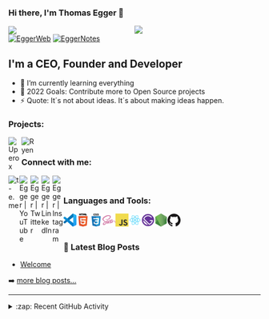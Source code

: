 <!---
  _____   _                                           _____                               
 |_   _| | |__     ___    _ __ ___     __ _   ___    | ____|   __ _    __ _    ___   _ __ 
   | |   | '_ \   / _ \  | '_ ` _ \   / _` | / __|   |  _|    / _` |  / _` |  / _ \ | '__|
   | |   | | | | | (_) | | | | | | | | (_| | \__ \   | |___  | (_| | | (_| | |  __/ | |   
   |_|   |_| |_|  \___/  |_| |_| |_|  \__,_| |___/   |_____|  \__, |  \__, |  \___| |_|   
                                                              |___/   |___/               
© 2022 Thomas Egger
--->

### Hi there, I'm Thomas Egger 👋

<img width="50%" align="right" src="https://github-readme-stats.vercel.app/api?username=egger&count_private=true&show_icons=true&theme=dark&hide_border=true&include_all_commits=true">
<img width="50%" height="1px" align="right" src="https://i.imgur.com/DkKayja.png">
<img width="50%" align="right" src="https://github-readme-stats.vercel.app/api/top-langs/?username=egger&theme=dark&hide_border=true&layout=compact">

[![EggerWeb](https://img.shields.io/badge/Egger-Web-orange)](https://t-e.me)
[![EggerNotes](https://img.shields.io/badge/Egger-Notes-blue)](https://eggernotes.com)

## I'm a CEO, Founder and Developer

- 🌱 I’m currently learning everything
- 🥅 2022 Goals: Contribute more to Open Source projects
- ⚡ Quote: It´s not about ideas. It´s about making ideas happen.

### Projects:

[<img align="left" alt="Uperox" width="26px" src="https://dystatic.com/uperox_white.png" />][upproject]
[<img align="left" alt="Ryen" width="26px" src="https://r-ltd.com/favicon-32x32.png" />][ryproject]

<br />

### Connect with me:

[<img align="left" alt="t-e.me" width="22px" src="https://egger.ai/static/favicons/mstile-150x150.png" />][website]
[<img align="left" alt="Egger | YouTube" width="22px" src="https://cdn2.iconfinder.com/data/icons/social-media-2285/512/1_Youtube_colored_svg-512.png" />][youtube]
[<img align="left" alt="Egger | Twitter" width="22px" src="https://cdn2.iconfinder.com/data/icons/social-media-2285/512/1_Twitter_colored_svg-512.png" />][twitter]
[<img align="left" alt="Egger | LinkedIn" width="22px" src="https://cdn2.iconfinder.com/data/icons/social-media-2285/512/1_Linkedin_unofficial_colored_svg-512.png" />][linkedin]
[<img align="left" alt="Egger | Instagram" width="22px" src="https://cdn2.iconfinder.com/data/icons/social-media-2285/512/1_Instagram_colored_svg_1-512.png" />][instagram]

<br />

### Languages and Tools:

[<img align="left" alt="Visual Studio Code" width="26px" src="https://raw.githubusercontent.com/github/explore/80688e429a7d4ef2fca1e82350fe8e3517d3494d/topics/visual-studio-code/visual-studio-code.png" />][latproject]
[<img align="left" alt="HTML5" width="26px" src="https://raw.githubusercontent.com/github/explore/80688e429a7d4ef2fca1e82350fe8e3517d3494d/topics/html/html.png" />][latproject]
[<img align="left" alt="CSS3" width="26px" src="https://raw.githubusercontent.com/github/explore/80688e429a7d4ef2fca1e82350fe8e3517d3494d/topics/css/css.png" />][latproject]
[<img align="left" alt="Sass" width="26px" src="https://raw.githubusercontent.com/github/explore/80688e429a7d4ef2fca1e82350fe8e3517d3494d/topics/sass/sass.png" />][latproject]
[<img align="left" alt="JavaScript" width="26px" src="https://raw.githubusercontent.com/github/explore/80688e429a7d4ef2fca1e82350fe8e3517d3494d/topics/javascript/javascript.png" />][latproject]
[<img align="left" alt="React" width="26px" src="https://raw.githubusercontent.com/github/explore/80688e429a7d4ef2fca1e82350fe8e3517d3494d/topics/react/react.png" />][latproject]
[<img align="left" alt="Gatsby" width="26px" src="https://raw.githubusercontent.com/github/explore/e94815998e4e0713912fed477a1f346ec04c3da2/topics/gatsby/gatsby.png" />][latproject]
[<img align="left" alt="Node.js" width="26px" src="https://raw.githubusercontent.com/github/explore/80688e429a7d4ef2fca1e82350fe8e3517d3494d/topics/nodejs/nodejs.png" />][latproject]
[<img align="left" alt="GitHub" width="26px" src="https://raw.githubusercontent.com/github/explore/78df643247d429f6cc873026c0622819ad797942/topics/github/github.png" />][latproject]

<br />
<br />

### 📕 Latest Blog Posts

<!-- BLOG-POST-LIST:START -->
- [Welcome](https://eggernotes.com/welcome-62dd200b7166)
<!-- BLOG-POST-LIST:END -->

➡️ [more blog posts...](https://eggernotes.com)

---

<details>
  <summary>:zap: Recent GitHub Activity</summary>
  
<!--START_SECTION:activity-->
1. 🗣 Commented on [#2](https://github.com/codeSTACKr/portfolio-sass/issues/2) in [codeSTACKr/portfolio-sass](https://github.com/codeSTACKr/portfolio-sass)
2. ❗️ Closed issue [#2](https://github.com/codeSTACKr/portfolio-sass/issues/2) in [codeSTACKr/portfolio-sass](https://github.com/codeSTACKr/portfolio-sass)
3. ❌ Closed PR [#11](https://github.com/codeSTACKr/free-developer-resources/pull/11) in [codeSTACKr/free-developer-resources](https://github.com/codeSTACKr/free-developer-resources)
4. 🗣 Commented on [#11](https://github.com/codeSTACKr/free-developer-resources/issues/11) in [codeSTACKr/free-developer-resources](https://github.com/codeSTACKr/free-developer-resources)
5. 🎉 Merged PR [#10](https://github.com/codeSTACKr/free-developer-resources/pull/10) in [codeSTACKr/free-developer-resources](https://github.com/codeSTACKr/free-developer-resources)
<!--END_SECTION:activity-->

</details>

[website]: https://t-e.me
[twitter]: https://twitter.com/TomEgger
[youtube]: https://youtube.com/TomEgger
[instagram]: https://instagram.com/thomasegger
[linkedin]: https://linkedin.com/in/TomEgger
[upproject]: https://www.uperox.com
[ryproject]: https://www.ryen.org
[latproject]: #
